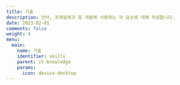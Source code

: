 ```yaml
---
title: 기술
description: 언어, 프레임워크 등 개발에 사용하는 각 요소에 대해 작성합니다.
date: 2023-02-01
comments: false
weight: 4
menu:
  main:
    name: 기술
    identifier: skills
    parent: it-knowledge
    params:
      icon: device-desktop
---
```

